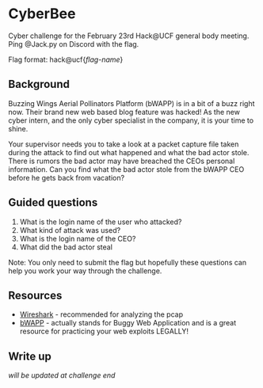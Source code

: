 # CyberBee
Cyber challenge for the February 23rd Hack@UCF general body meeting. Ping @Jack.py on Discord with the flag. 

Flag format: hack@ucf{*flag-name*}

## Background
Buzzing Wings Aerial Pollinators Platform (bWAPP) is in a bit of a buzz right now. Their brand new web based blog feature was hacked! As the new cyber intern, and the only cyber specialist in the company, it is your time to shine. 

Your supervisor needs you to take a look at a packet capture file taken during the attack to find out what happened and what the bad actor stole. There is rumors the bad actor may have breached the CEOs personal information. Can you find what the bad actor stole from the bWAPP CEO before he gets back from vacation?

## Guided questions
1. What is the login name of the user who attacked?
2. What kind of attack was used?
3. What is the login name of the CEO?
4. What did the bad actor steal

Note: You only need to submit the flag but hopefully these questions can help you work your way through the challenge.

## Resources
+ [Wireshark](https://www.wireshark.org/) - recommended for analyzing the pcap
+ [bWAPP](http://www.itsecgames.com/) - actually stands for Buggy Web Application and is a great resource for practicing your web exploits LEGALLY!

## Write up
*will be updated at challenge end*
<!--
+ Initial setup
 - Download a network protocol analyzer as we must analyze this packet capute file (.pcap). I am a fan of Wireshark as it provides a nice GUI. But if you are a command line wizard tshark and tcpdump are good command line tools.
 
 - On a network, information is sent via packets. Packets have a header, which includes the source, destination, and other important information, and a payload, which has the data being sent. All of this is stored as binary making it almost impossible for us to read on our own. That is where our network protocol analyzer comes in. Wireshark, or whatever else you use, allows you to not only see the orginal binary but also converts and categorizes the infromation back to being human readable. This can help us with our challenge!

 + SO much information...where do I start?
  - 


-->
